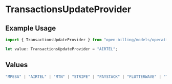# TransactionsUpdateProvider

## Example Usage

```typescript
import { TransactionsUpdateProvider } from "open-billing/models/operations";

let value: TransactionsUpdateProvider = "AIRTEL";
```

## Values

```typescript
"MPESA" | "AIRTEL" | "MTN" | "STRIPE" | "PAYSTACK" | "FLUTTERWAVE" | "TIGO" | "ORANGE" | "DPO" | "SELCOM"
```